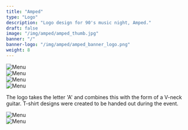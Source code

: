 ```yaml
---
title: "Amped"
type: "Logo"
description: "Logo design for 90's music night, Amped."
draft: false
image: "/img/amped/amped_thumb.jpg"
banner: "/"
banner-logo: "/img/amped/amped_banner_logo.png"
weight: 8
---
```


<div class="row">
    <div class="col-sm-12">
        <img src="/img/amped/amped_sk5.jpg" alt="Menu" class="project-img">
    </div>
</div>
<div class="row">
    <div class="col-sm-6">
        <img src="/img/amped/amped_sk2.jpg" alt="Menu" class="project-img">
    </div>
    <div class="col-sm-6">
        <img src="/img/amped/amped_sk4.jpg" alt="Menu" class="project-img">
    </div>
</div>
<div class="row">
    <div class="col-sm-12">
        <img src="/img/amped/amped_type.jpg" alt="Menu" class="project-img">
    </div>
</div>
<p>The logo takes the letter 'A' and combines this with the form of a V-neck guitar. T-shirt designs were created to be handed out during the event.</p>
<div class="row">
    <div class="col-sm-12">
        <img src="/img/amped/amped_tee1.jpg" alt="Menu" class="project-img">
    </div>
</div>
<div class="row">
    <div class="col-sm-12">
        <img src="/img/amped/amped_tee2.jpg" alt="Menu" class="project-img">
    </div>
</div>
